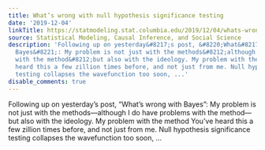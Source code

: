 ```yaml
---
title: What’s wrong with null hypothesis significance testing
date: '2019-12-04'
linkTitle: https://statmodeling.stat.columbia.edu/2019/12/04/whats-wrong-with-null-hypothesis-significance-testing/
source: Statistical Modeling, Causal Inference, and Social Science
description: 'Following up on yesterday&#8217;s post, &#8220;What&#8217;s wrong with
  Bayes&#8221;: My problem is not just with the methods&#8212;although I do have problems
  with the method&#8212;but also with the ideology. My problem with the method You&#8217;ve
  heard this a few zillion times before, and not just from me. Null hypothesis significance
  testing collapses the wavefunction too soon, ...'
disable_comments: true
---
```

Following up on yesterday&#8217;s post, &#8220;What&#8217;s wrong with Bayes&#8221;: My problem is not just with the methods&#8212;although I do have problems with the method&#8212;but also with the ideology. My problem with the method You&#8217;ve heard this a few zillion times before, and not just from me. Null hypothesis significance testing collapses the wavefunction too soon, ...